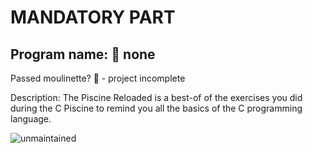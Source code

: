 # MANDATORY PART

 ## Program name: 🔴 none

 Passed moulinette? 🔴 - project incomplete

Description: The Piscine Reloaded is a best-of of the exercises you did during the C Piscine to remind you all the basics of the C programming language.

 ![unmaintained](http://unmaintained.tech/badge.svg)
